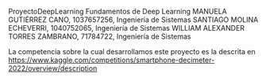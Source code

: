 ProyectoDeepLearning
Fundamentos de Deep Learning
MANUELA GUTIÉRREZ CANO, 1037657256, Ingeniería de Sistemas
SANTIAGO MOLINA ECHEVERRI, 1040752065, Ingeniería de Sistemas
WILLIAM ALEXANDER TORRES ZAMBRANO, 71784722, Ingeniería de Sistemas

La competencia sobre la cual desarrollamos este proyecto es la descrita en https://www.kaggle.com/competitions/smartphone-decimeter-2022/overview/description
